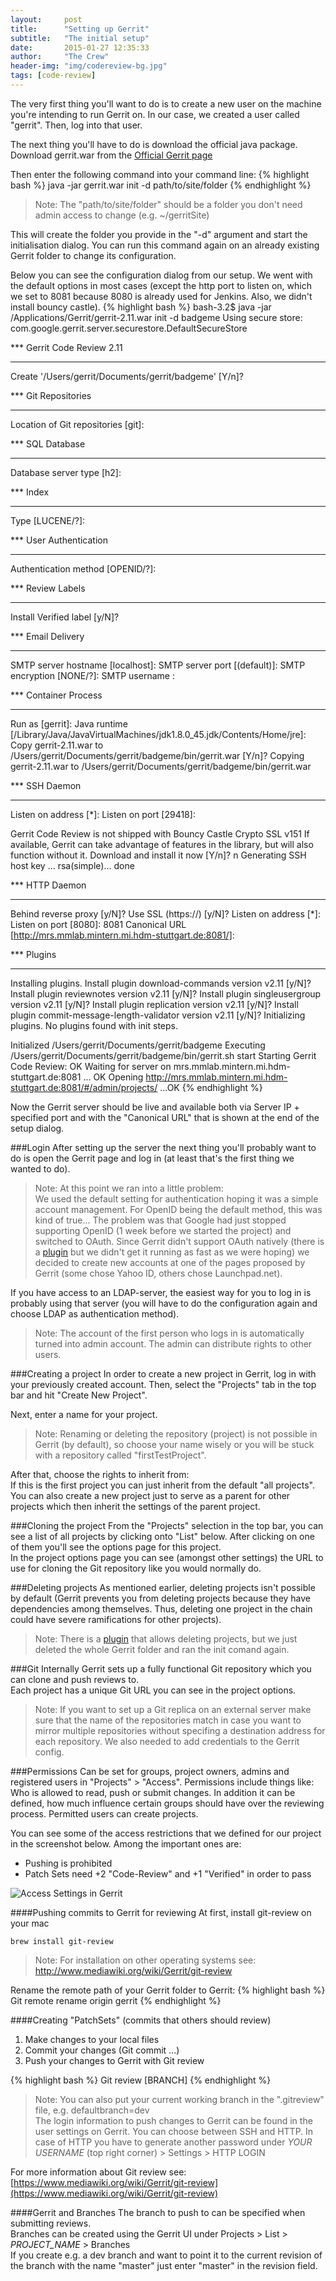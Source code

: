 ```yaml
---
layout:     post
title:      "Setting up Gerrit"
subtitle:   "The initial setup"
date:       2015-01-27 12:35:33
author:     "The Crew"
header-img: "img/codereview-bg.jpg"
tags: [code-review]
---
```


The very first thing you'll want to do is to create a new user on the machine you're intending to run Gerrit on. In our case, we created a user called "gerrit". Then, log into that user.

The next thing you'll have to do is download the official java package.<br>
Download gerrit.war from the [Official Gerrit page](https://code.google.com/p/gerrit)

Then enter the following command into your command line:
{% highlight bash %}
java -jar gerrit.war init -d path/to/site/folder
{% endhighlight %}

> Note: The "path/to/site/folder" should be a folder you don't need admin access to change (e.g. ~/gerritSite)

This will create the folder you provide in the "-d" argument and start the initialisation dialog. You can run this command again on an already existing Gerrit folder to change its configuration.

Below you can see the configuration dialog from our setup. We went with the default options in most cases (except the http port to listen on, which we set to 8081 because 8080 is already used for Jenkins. Also, we didn't install bouncy castle).
{% highlight bash %}
bash-3.2$ java -jar /Applications/Gerrit/gerrit-2.11.war init -d badgeme
Using secure store: com.google.gerrit.server.securestore.DefaultSecureStore

*** Gerrit Code Review 2.11
*** 

Create '/Users/gerrit/Documents/gerrit/badgeme' [Y/n]? 

*** Git Repositories
*** 

Location of Git repositories   [git]: 

*** SQL Database
*** 

Database server type           [h2]: 

*** Index
*** 

Type                           [LUCENE/?]: 

*** User Authentication
*** 

Authentication method          [OPENID/?]: 

*** Review Labels
*** 

Install Verified label         [y/N]? 

*** Email Delivery
*** 

SMTP server hostname           [localhost]: 
SMTP server port               [(default)]: 
SMTP encryption                [NONE/?]: 
SMTP username                  : 

*** Container Process
*** 

Run as                         [gerrit]: 
Java runtime                   [/Library/Java/JavaVirtualMachines/jdk1.8.0_45.jdk/Contents/Home/jre]: 
Copy gerrit-2.11.war to /Users/gerrit/Documents/gerrit/badgeme/bin/gerrit.war [Y/n]? 
Copying gerrit-2.11.war to /Users/gerrit/Documents/gerrit/badgeme/bin/gerrit.war

*** SSH Daemon
*** 

Listen on address              [*]: 
Listen on port                 [29418]: 

Gerrit Code Review is not shipped with Bouncy Castle Crypto SSL v151
  If available, Gerrit can take advantage of features
  in the library, but will also function without it.
Download and install it now [Y/n]? n
Generating SSH host key ... rsa(simple)... done

*** HTTP Daemon
*** 

Behind reverse proxy           [y/N]? 
Use SSL (https://)             [y/N]? 
Listen on address              [*]: 
Listen on port                 [8080]: 8081
Canonical URL                  [http://mrs.mmlab.mintern.mi.hdm-stuttgart.de:8081/]: 

*** Plugins
*** 

Installing plugins.
Install plugin download-commands version v2.11 [y/N]? 
Install plugin reviewnotes version v2.11 [y/N]? 
Install plugin singleusergroup version v2.11 [y/N]? 
Install plugin replication version v2.11 [y/N]? 
Install plugin commit-message-length-validator version v2.11 [y/N]? 
Initializing plugins.
No plugins found with init steps.

Initialized /Users/gerrit/Documents/gerrit/badgeme
Executing /Users/gerrit/Documents/gerrit/badgeme/bin/gerrit.sh start
Starting Gerrit Code Review: OK
Waiting for server on mrs.mmlab.mintern.mi.hdm-stuttgart.de:8081 ... OK
Opening http://mrs.mmlab.mintern.mi.hdm-stuttgart.de:8081/#/admin/projects/ ...OK
{% endhighlight %}

Now the Gerrit server should be live and available both via Server IP + specified port and with the "Canonical URL" that is shown at the end of the setup dialog.

###Login
After setting up the server the next thing you'll probably want to do is open the Gerrit page and log in (at least that's the first thing we wanted to do).

> Note: At this point we ran into a little problem:<br>
> We used the default setting for authentication hoping it was a simple account management. For OpenID being the default method, this was kind of true... The problem was that Google had just stopped supporting OpenID (1 week before we started the project) and switched to OAuth. Since Gerrit didn't support OAuth natively (there is a [plugin](https://github.com/davido/gerrit-oauth-provider "plugin") but we didn't get it running as fast as we were hoping) we decided to create new accounts at one of the pages proposed by Gerrit (some chose Yahoo ID, others chose Launchpad.net).

If you have access to an LDAP-server, the easiest way for you to log in is probably using that server (you will have to do the configuration again and choose LDAP as authentication method).

> Note: The account of the first person who logs in is automatically turned into admin account.
> The admin can distribute rights to other users.


###Creating a project
In order to create a new project in Gerrit, log in with your previously created account. Then, select the "Projects" tab in the top bar and hit "Create New Project".

Next, enter a name for your project.
> Note: Renaming or deleting the repository (project) is not possible in Gerrit (by default), so choose your name wisely or you will be stuck with a repository called "firstTestProject".

After that, choose the rights to inherit from:<br>
If this is the first project you can just inherit from the default "all projects". You can also create a new project just to serve as a parent for other projects which then inherit the settings of the parent project.

###Cloning the project
From the "Projects" selection in the top bar, you can see a list of all projects by clicking onto "List" below. After clicking on one of them you'll see the options page for this project.<br>
In the project options page you can see (amongst other settings) the URL to use for cloning the Git repository like you would normally do.

###Deleting projects
As mentioned earlier, deleting projects isn't possible by default (Gerrit prevents you from deleting projects because they have dependencies among themselves. Thus, deleting one project in the chain could have severe ramifications for other projects).<br>
> Note: There is a [plugin](https://gerrit-review.googlesource.com/#/admin/projects/plugins/delete-project) that allows deleting projects, but we just deleted the whole Gerrit folder and ran the init comand again.

###Git
Internally Gerrit sets up a fully functional Git repository which you can clone and push reviews to.<br>
Each project has a unique Git URL you can see in the project options.
> Note: If you want to set up a Git replica on an external server make sure that the name of the repositories match in case you want to mirror multiple repositories without specifing a destination address for each repository. We also needed to add credentials to the Gerrit config. 

###Permissions
Can be set for groups, project owners, admins and registered users in "Projects" > "Access".
Permissions include things like: Who is allowed to read, push or submit changes. 
In addition it can be defined, how much influence certain groups should have over the reviewing process.
Permitted users can create projects.

You can see some of the access restrictions that we defined for our project in the screenshot below. Among the important ones are:

- Pushing is prohibited
- Patch Sets need +2 "Code-Review" and +1 "Verified" in order to pass

![Access Settings in Gerrit](/img/gerrit/project_access_settings_gerrit.PNG)


####Pushing commits to Gerrit for reviewing
At first, install git-review on your mac

	brew install git-review
> Note: For installation on other operating systems see: http://www.mediawiki.org/wiki/Gerrit/git-review

Rename the remote path of your Gerrit folder to Gerrit:
{% highlight bash %}
Git remote rename origin gerrit
{% endhighlight %}

####Creating "PatchSets" (commits that others should review)
1. Make changes to your local files
2. Commit your changes (Git commit ...)
3. Push your changes to Gerrit with Git review
 
{% highlight bash %}
Git review [BRANCH]
{% endhighlight %}
> Note: You can also put your current working branch in the ".gitreview" file, e.g. defaultbranch=dev<br>
> The login information to push changes to Gerrit can be found in the user settings on Gerrit. You can choose between SSH and HTTP. In case of HTTP you have to generate another password under *YOUR USERNAME* (top right corner) > Settings  > HTTP LOGIN

For more information about Git review see:<br>
[https://www.mediawiki.org/wiki/Gerrit/git-review](https://www.mediawiki.org/wiki/Gerrit/git-review)

####Gerrit and Branches
The branch to push to can be specified when submitting reviews.<br>
Branches can be created using the Gerrit UI under Projects > List > *PROJECT_NAME* > Branches<br>
If you create e.g. a dev branch and want to point it to the current revision of the branch with the name "master" just enter "master" in the revision field.